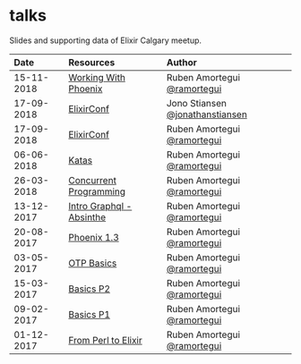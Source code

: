 # talks
Slides and supporting data of Elixir Calgary meetup.

| Date          | Resources                          |Author               |
|:------------- |:-----------------------------------|:--------------------|
| 15-11-2018    | [Working With Phoenix](pdfs/ramortegui/working-with-phoenix.pdf) | Ruben Amortegui [@ramortegui](https://github.com/ramortegui)|
| 17-09-2018    | [ElixirConf](pdfs/jonathanstiansen/elixir_conf_2018.pdf) | Jono Stiansen [@jonathanstiansen](https://github.com/jonathanstiansen)|
| 17-09-2018    | [ElixirConf](pdfs/ramortegui/elixir-elixirconf2018.pdf) | Ruben Amortegui [@ramortegui](https://github.com/ramortegui)|
| 06-06-2018    | [Katas](pdfs/ramortegui/elixir-koans.pdf)| Ruben Amortegui [@ramortegui](https://github.com/ramortegui)|
| 26-03-2018    | [Concurrent Programming](pdfs/ramortegui/concurrent-programming.pdf)| Ruben Amortegui [@ramortegui](https://github.com/ramortegui)|
| 13-12-2017    | [Intro Graphql - Absinthe](pdfs/ramortegui/elixir-absinthe-basics.pdf)| Ruben Amortegui [@ramortegui](https://github.com/ramortegui)|
| 20-08-2017    | [Phoenix 1.3](pdfs/ramortegui/phoenix-basics.pdf)| Ruben Amortegui [@ramortegui](https://github.com/ramortegui)|
| 03-05-2017    | [OTP Basics](pdfs/ramortegui/elixir-otp-basics.pdf)     | Ruben Amortegui [@ramortegui](https://github.com/ramortegui)|
| 15-03-2017    | [Basics P2](pdfs/ramortegui/elixir-basics-2.pdf)| Ruben Amortegui [@ramortegui](https://github.com/ramortegui)|
| 09-02-2017    | [Basics P1](pdfs/ramortegui/elixir-basics.pdf)| Ruben Amortegui [@ramortegui](https://github.com/ramortegui)|
| 01-12-2017    | [From Perl to Elixir](pdfs/ramortegui/porting-perl-package-to-elixir.pdf)| Ruben Amortegui [@ramortegui](https://github.com/ramortegui)|

